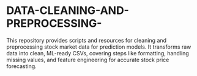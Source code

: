 # DATA-CLEANING-AND-PREPROCESSING-
 This repository provides scripts and resources for cleaning and preprocessing stock market data for prediction models. It transforms raw data into clean, ML-ready CSVs, covering steps like formatting, handling missing values, and feature engineering for accurate stock price forecasting.
